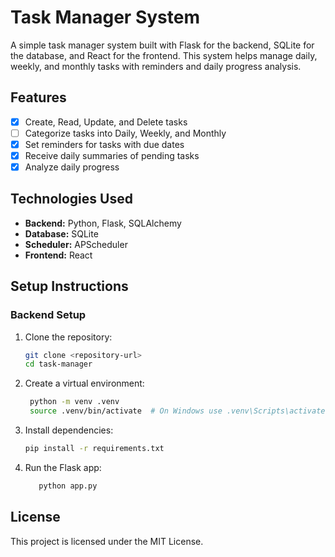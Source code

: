
# Task Manager System

A simple task manager system built with Flask for the backend, SQLite for the database, and React for the frontend. This system helps manage daily, weekly, and monthly tasks with reminders and daily progress analysis.

## Features
- [x] Create, Read, Update, and Delete tasks
- [ ] Categorize tasks into Daily, Weekly, and Monthly
- [x] Set reminders for tasks with due dates
- [x] Receive daily summaries of pending tasks
- [x] Analyze daily progress

## Technologies Used
- **Backend:** Python, Flask, SQLAlchemy
- **Database:** SQLite
- **Scheduler:** APScheduler
- **Frontend:** React

## Setup Instructions

### Backend Setup
1. Clone the repository:
   ```bash
   git clone <repository-url>
   cd task-manager
   ```
2. Create a virtual environment:
   ```bash
    python -m venv .venv
    source .venv/bin/activate  # On Windows use .venv\Scripts\activate
   ```
3. Install dependencies:
   ```bash
   pip install -r requirements.txt
   ```
4. Run the Flask app:
   ```bash
      python app.py
   ```

## License

This project is licensed under the MIT License.


